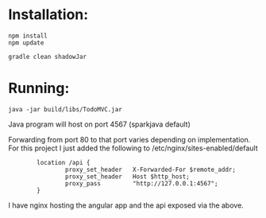 # Installation:

```
npm install
npm update

gradle clean shadowJar
```

# Running:

```
java -jar build/libs/TodoMVC.jar
```

Java program will host on port 4567 (sparkjava default)

Forwarding from port 80 to that port varies depending on implementation. For this project I just added the following to /etc/nginx/sites-enabled/default

```
        location /api {
                proxy_set_header   X-Forwarded-For $remote_addr;
                proxy_set_header   Host $http_host;
                proxy_pass         "http://127.0.0.1:4567";
        }
```

I have nginx hosting the angular app and the api exposed via the above.
